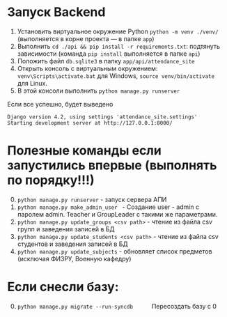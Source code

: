 # Запуск Backend

1. Установить виртуальное окружение Python `python -m venv ./venv/` (выполняется в корне проекта — в папке `app`)
2. Выполнить `cd ./api && pip install -r requirements.txt`:
   подтянуть зависимости (команда `pip install` выполняется в папке `api`)
3. Положить файл `db.sqlite3` в папку `app/api/attendance_site`
4. Открыть консоль с виртуальным окружением:
  `venv\Scripts\activate.bat` для Windows, `source venv/bin/activate` для Linux.
5. В этой консоли выполнить `python manage.py runserver`

Если все успешно, будет выведено

```plain
Django version 4.2, using settings 'attendance_site.settings'
Starting development server at http://127.0.0.1:8000/
```

# Полезные команды если запустились впервые (выполнять по порядку!!!)
0. `python manage.py runserver` - запуск сервера АПИ
1.  `python manage.py make_admin_user ` - Создание user - admin с паролем admin. Teacher и GroupLeader с такими же параметрами. 
2.  `python manage.py update_groups <csv path>` - чтение из файла csv групп и заведения записей в БД
3.  `python manage.py update_students <csv path>` - чтение из файла csv студентов и заведения записей в БД
4.  `python manage.py update_subjects` - обновляет список предметов (исключая ФИЗРУ, Военную кафедру)

# Если снесли базу:
0. `python manage.py migrate --run-syncdb      `Пересоздать базу с 0 